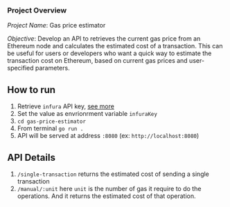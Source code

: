 ### Project Overview

_Project Name_: Gas price estimator

_Objective_: Develop an API to retrieves the current gas price from an Ethereum node and calculates the estimated cost of a transaction. This can be useful for users or developers who want a quick way to estimate the transaction cost on Ethereum, based on current gas prices and user-specified parameters.

## How to run

1. Retrieve `infura` API key, [see more](https://docs.infura.io/dashboard/create-api)
2. Set the value as envrionrment variable `infuraKey`
3. `cd gas-price-estimator`
4. From terminal `go run .`
5. API will be served at address `:8080` (ex: `http://localhost:8080`)

## API Details

1. `/single-transaction` returns the estimated cost of sending a single transaction
2. `/manual/:unit` here `unit` is the number of gas it require to do the operations. And it returns the estimated cost of that operation.
